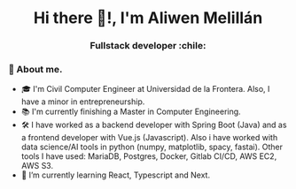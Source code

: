 <h1 align="center">Hi there 👋!, I'm Aliwen Melillán</h1>
<h3 align="center">Fullstack developer :chile: </h3>

### 📖 About me.
- :mortar_board:  I'm Civil Computer Engineer at Universidad de la Frontera. Also, I have a minor in entrepreneurship.
- 📚 I'm currently finishing a Master in Computer Engineering.
- 🛠️ I have worked as a backend developer with Spring Boot (Java) and as a frontend developer with Vue.js (Javascript). Also i have worked with data science/AI tools in python (numpy, matplotlib, spacy, fastai). Other tools I have used: MariaDB, Postgres, Docker, Gitlab CI/CD, AWS EC2, AWS S3.
- 🌱 I’m currently learning React, Typescript and Next.


<!--
**raguileoam/raguileoam** is a ✨ _special_ ✨ repository because its `README.md` (this file) appears on your GitHub profile.

Here are some ideas to get you started:

- 🔭 I’m currently working on ...
- 🌱 I’m currently learning ...
- 👯 I’m looking to collaborate on ...
- 🤔 I’m looking for help with ...
- 💬 Ask me about ...
- 📫 How to reach me: ...
- 😄 Pronouns: ...
- ⚡ Fun fact: ...
-->
